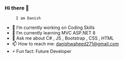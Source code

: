 ### Hi there 👋

         I am Danish
- 🔭 I’m currently working on Coding Skills
- 🌱 I’m currently learning MVC ASP.NET 8
- 💬 Ask me about C# , JS , Bootstrap , CSS , HTML
- 📫 How to reach me: danishwaheed271@gmail.com
- ⚡ Fun fact: Future Developer
  

